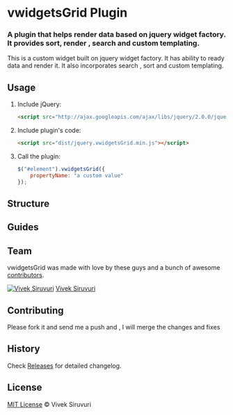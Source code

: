 # vwidgetsGrid Plugin 
### A plugin that helps render data based on jquery widget factory. It provides sort, render , search and custom templating.

This is a custom widget built on jquery widget factory. It has ability to ready data and render it. It also incorporates search , sort and custom templating. 

## Usage

1. Include jQuery:

	```html
	<script src="http://ajax.googleapis.com/ajax/libs/jquery/2.0.0/jquery.min.js"></script>
	```

2. Include plugin's code:

	```html
	<script src="dist/jquery.vwidgetsGrid.min.js"></script>
	```

3. Call the plugin:

	```javascript
	$("#element").vwidgetsGrid({
		propertyName: "a custom value"
	});
	```

## Structure

## Guides

## Team

vwidgetsGrid was made with love by these guys and a bunch of awesome [contributors](https://github.com/svivekvarma/vwidgetsGrid/graphs/contributors).

[![Vivek Siruvuri](https://s.gravatar.com/avatar/213d9933028c9a21e88b5fa7d6617d45?s=80)](http://github.com/svivekvarma) 
[Vivek Siruvuri](http://github.com/svivekvarma) 

## Contributing

Please fork it and  send me a push and , I will merge the changes and fixes

## History

Check [Releases](https://github.com/svivekvarma/vwidgetsGrid/releases) for detailed changelog.

## License

[MIT License](http://zenorocha.mit-license.org/) © Vivek Siruvuri
